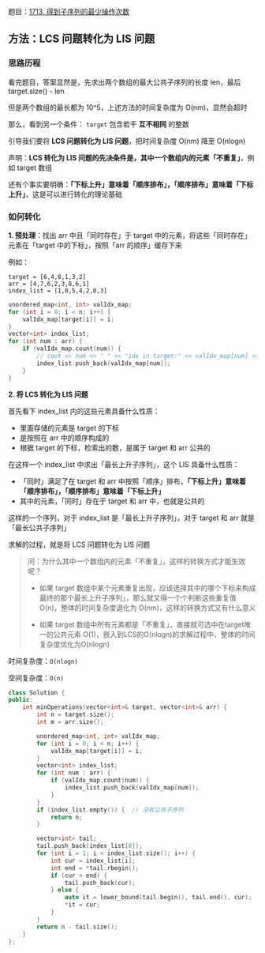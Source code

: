 题目：[1713. 得到子序列的最少操作次数](https://leetcode-cn.com/problems/minimum-operations-to-make-a-subsequence/)

## 方法：LCS 问题转化为 LIS 问题

### 思路历程

看完题目，答案显然是，先求出两个数组的最大公共子序列的长度 len，最后 target.size() - len

但是两个数组的最长都为 10^5，上述方法的时间复杂度为 O(nm)，显然会超时

那么，看到另一个条件： `target` 包含若干 **互不相同** 的整数

引导我们要将 **LCS 问题转化为 LIS 问题**，把时间复杂度 O(nm) 降至 O(nlogn)

声明：**LCS 转化为 LIS 问题的先决条件是，其中一个数组内的元素「不重复」**，例如 target 数组

还有个事实要明确：**「下标上升」意味着「顺序排布」，「顺序排布」意味着「下标上升」**，这是可以进行转化的理论基础

### 如何转化

**1. 预处理**：找出 arr 中且「同时存在」于 target 中的元素，将这些「同时存在」元素在「target 中的下标」，按照「arr 的顺序」缓存下来

例如：

```
target = [6,4,8,1,3,2]
arr = [4,7,6,2,3,8,6,1]
index_list = [1,0,5,4,2,0,3]
```

```cpp
unordered_map<int, int> valIdx_map;
for (int i = 0; i < n; i++) {
    valIdx_map[target[i]] = i;
}
vector<int> index_list;
for (int num : arr) {
    if (valIdx_map.count(num)) {
        // cout << num << " " << "idx in target:" << valIdx_map[num] << endl;
        index_list.push_back(valIdx_map[num]);
    }
}
```

**2. 将 LCS 转化为 LIS 问题**

首先看下 index_list 内的这些元素具备什么性质：

- 里面存储的元素是 target 的下标
- 是按照在 arr 中的顺序构成的
- 根据 target 的下标，检索出的数，是属于 target 和 arr 公共的

在这样一个 index_list 中求出「最长上升子序列」，这个 LIS 具备什么性质：

- 「同时」满足了在 target 和 arr 中按照「顺序」排布，**「下标上升」意味着「顺序排布」，「顺序排布」意味着「下标上升」**
- 其中的元素，「同时」存在于 target 和 arr 中，也就是公共的

这样的一个序列，对于 index_list 是「最长上升子序列」，对于 target 和 arr 就是「最长公共子序列」

求解的过程，就是将 LCS 问题转化为 LIS 问题

> 问：为什么其中一个数组内的元素「不重复」，这样的转换方式才能生效呢？
>
> - 如果 target 数组中某个元素重复出现，应该选择其中的哪个下标来构成最终的那个最长上升子序列」，那么就又得一个个判断这些重复值O(n)，整体的时间复杂度退化为 O(nm)，这样的转换方式又有什么意义
>
> - 如果 target 数组中所有元素都是「不重复」，直接就可选中在target唯一的公共元素 O(1)，嵌入到LCS的O(nlogn)的求解过程中，整体的时间复杂度优化为O(nlogn)

时间复杂度：`O(nlogn)`

空间复杂度：`O(n)`

```cpp
class Solution {
public:
    int minOperations(vector<int>& target, vector<int>& arr) {
        int n = target.size();
        int m = arr.size();

        unordered_map<int, int> valIdx_map;
        for (int i = 0; i < n; i++) {
            valIdx_map[target[i]] = i;
        }
        vector<int> index_list;
        for (int num : arr) {
            if (valIdx_map.count(num)) {
                index_list.push_back(valIdx_map[num]);
            }
        }
        if (index_list.empty()) {  // 没有公共子序列
            return n;
        }

        vector<int> tail;
        tail.push_back(index_list[0]);
        for (int i = 1; i < index_list.size(); i++) {
            int cur = index_list[i];
            int end = *tail.rbegin();
            if (cur > end) {
                tail.push_back(cur);
            } else {
                auto it = lower_bound(tail.begin(), tail.end(), cur);
                *it = cur;
            }
        }
        return n - tail.size();
    }
};
```

